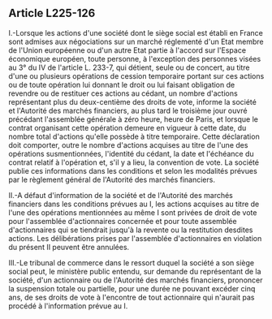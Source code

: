Article L225-126
----
I.-Lorsque les actions d'une société dont le siège social est établi en France
sont admises aux négociations sur un marché réglementé d'un Etat membre de
l'Union européenne ou d'un autre Etat partie à l'accord sur l'Espace économique
européen, toute personne, à l'exception des personnes visées au 3° du IV de
l'article L. 233-7, qui détient, seule ou de concert, au titre d'une ou
plusieurs opérations de cession temporaire portant sur ces actions ou de toute
opération lui donnant le droit ou lui faisant obligation de revendre ou de
restituer ces actions au cédant, un nombre d'actions représentant plus du
deux-centième des droits de vote, informe la société et l'Autorité des marchés
financiers, au plus tard le troisième jour ouvré précédant l'assemblée générale
à zéro heure, heure de Paris, et lorsque le contrat organisant cette opération
demeure en vigueur à cette date, du nombre total d'actions qu'elle possède à
titre temporaire. Cette déclaration doit comporter, outre le nombre d'actions
acquises au titre de l'une des opérations susmentionnées, l'identité du cédant,
la date et l'échéance du contrat relatif à l'opération et, s'il y a lieu, la
convention de vote. La société publie ces informations dans les conditions et
selon les modalités prévues par le règlement général de l'Autorité des marchés
financiers.

II.-A défaut d'information de la société et de l'Autorité des marchés financiers
dans les conditions prévues au I, les actions acquises au titre de l'une des
opérations mentionnées au même I sont privées de droit de vote pour l'assemblée
d'actionnaires concernée et pour toute assemblée d'actionnaires qui se tiendrait
jusqu'à la revente ou la restitution desdites actions. Les délibérations prises
par l'assemblée d'actionnaires en violation du présent II peuvent être annulées.

III.-Le tribunal de commerce dans le ressort duquel la société a son siège
social peut, le ministère public entendu, sur demande du représentant de la
société, d'un actionnaire ou de l'Autorité des marchés financiers, prononcer la
suspension totale ou partielle, pour une durée ne pouvant excéder cinq ans, de
ses droits de vote à l'encontre de tout actionnaire qui n'aurait pas procédé à
l'information prévue au I.
